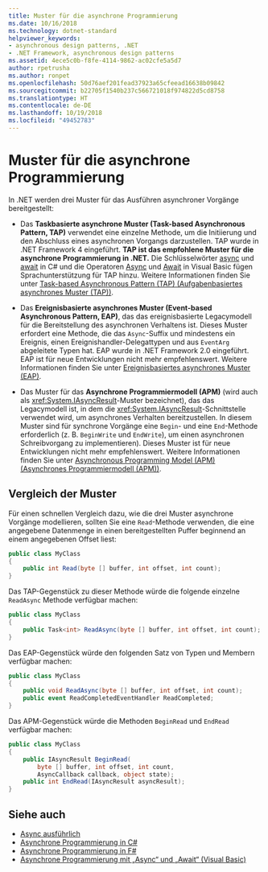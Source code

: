 ```yaml
---
title: Muster für die asynchrone Programmierung
ms.date: 10/16/2018
ms.technology: dotnet-standard
helpviewer_keywords:
- asynchronous design patterns, .NET
- .NET Framework, asynchronous design patterns
ms.assetid: 4ece5c0b-f8fe-4114-9862-ac02cfe5a5d7
author: rpetrusha
ms.author: ronpet
ms.openlocfilehash: 50d76aef201fead37923a65cfeead16638b09842
ms.sourcegitcommit: b22705f1540b237c566721018f974822d5cd8758
ms.translationtype: HT
ms.contentlocale: de-DE
ms.lasthandoff: 10/19/2018
ms.locfileid: "49452783"
---
```

# <a name="asynchronous-programming-patterns"></a>Muster für die asynchrone Programmierung

In .NET werden drei Muster für das Ausführen asynchroner Vorgänge bereitgestellt:  

- Das **Taskbasierte asynchrone Muster (Task-based Asynchronous Pattern, TAP)** verwendet eine einzelne Methode, um die Initiierung und den Abschluss eines asynchronen Vorgangs darzustellen. TAP wurde in .NET Framework 4 eingeführt. **TAP ist das empfohlene Muster für die asynchrone Programmierung in .NET.** Die Schlüsselwörter [async](~/docs/csharp/language-reference/keywords/async.md) und [await](~/docs/csharp/language-reference/keywords/await.md) in C# und die Operatoren [Async](~/docs/visual-basic/language-reference/modifiers/async.md) und [Await](~/docs/visual-basic/language-reference/operators/await-operator.md) in Visual Basic fügen Sprachunterstützung für TAP hinzu. Weitere Informationen finden Sie unter [Task-based Asynchronous Pattern (TAP) (Aufgabenbasiertes asynchrones Muster (TAP))](task-based-asynchronous-pattern-tap.md).  

- Das **Ereignisbasierte asynchrones Muster (Event-based Asynchronous Pattern, EAP)**, das das ereignisbasierte Legacymodell für die Bereitstellung des asynchronen Verhaltens ist. Dieses Muster erfordert eine Methode, die das `Async`-Suffix und mindestens ein Ereignis, einen Ereignishandler-Delegattypen und aus `EventArg` abgeleitete Typen hat. EAP wurde in .NET Framework 2.0 eingeführt. EAP ist für neue Entwicklungen nicht mehr empfehlenswert. Weitere Informationen finden Sie unter [Ereignisbasiertes asynchrones Muster (EAP)](event-based-asynchronous-pattern-eap.md).  

- Das Muster für das **Asynchrone Programmiermodell (APM)** (wird auch als <xref:System.IAsyncResult>-Muster bezeichnet), das das Legacymodell ist, in dem die <xref:System.IAsyncResult>-Schnittstelle verwendet wird, um asynchrones Verhalten bereitzustellen. In diesem Muster sind für synchrone Vorgänge eine `Begin`- und eine `End`-Methode erforderlich (z. B. `BeginWrite` und `EndWrite`), um einen asynchronen Schreibvorgang zu implementieren). Dieses Muster ist für neue Entwicklungen nicht mehr empfehlenswert. Weitere Informationen finden Sie unter [Asynchronous Programming Model (APM) (Asynchrones Programmiermodell (APM))](asynchronous-programming-model-apm.md).  
  
## <a name="comparison-of-patterns"></a>Vergleich der Muster

Für einen schnellen Vergleich dazu, wie die drei Muster asynchrone Vorgänge modellieren, sollten Sie eine `Read`-Methode verwenden, die eine angegebene Datenmenge in einen bereitgestellten Puffer beginnend an einem angegebenen Offset liest:  
  
```csharp  
public class MyClass  
{  
    public int Read(byte [] buffer, int offset, int count);  
}  
```  

Das TAP-Gegenstück zu dieser Methode würde die folgende einzelne `ReadAsync` Methode verfügbar machen:  
  
```csharp
public class MyClass  
{  
    public Task<int> ReadAsync(byte [] buffer, int offset, int count);  
}  
```

Das EAP-Gegenstück würde den folgenden Satz von Typen und Membern verfügbar machen:  
  
```csharp  
public class MyClass  
{  
    public void ReadAsync(byte [] buffer, int offset, int count);  
    public event ReadCompletedEventHandler ReadCompleted;  
}  
```  
  
Das APM-Gegenstück würde die Methoden `BeginRead` und `EndRead` verfügbar machen:  
  
```csharp  
public class MyClass  
{  
    public IAsyncResult BeginRead(  
        byte [] buffer, int offset, int count,   
        AsyncCallback callback, object state);  
    public int EndRead(IAsyncResult asyncResult);  
}  
```  

## <a name="see-also"></a>Siehe auch

- [Async ausführlich](../async-in-depth.md)
- [Asynchrone Programmierung in C#](~/docs/csharp/async.md)
- [Asynchrone Programmierung in F#](~/docs/fsharp/tutorials/asynchronous-and-concurrent-programming/async.md)
- [Asynchrone Programmierung mit „Async“ und „Await“ (Visual Basic)](~/docs/visual-basic/programming-guide/concepts/async/index.md)
